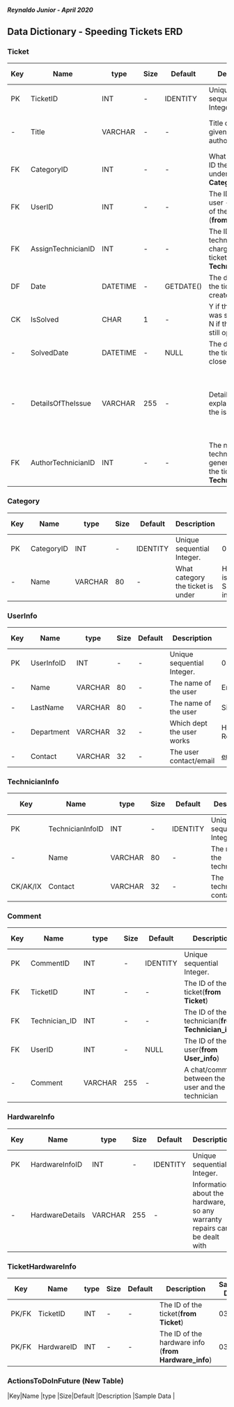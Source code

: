 ####  _Reynaldo Junior - April 2020_
## Data Dictionary - Speeding Tickets ERD


### Ticket
|Key|Name       |type    |Size|Default   |Description               |Sample Data     |
|---|-----------|--------|----|----------|--------------------------|----------------|
|PK |TicketID   |INT     |-   |IDENTITY  |Unique sequential Integer.|123456          |
| - |Title      |VARCHAR |-   |-         |Title of the ticket given by the author| I cannot connect to internet|
|FK |CategoryID |INT     |-   |-         |What category ID the ticket is under (__from Category__)|03 |
|FK |UserID     |INT     |-   |-         |The ID of the user - The target of the ticket (__from User_info__)|2212|
|FK |AssignTechnicianID|INT    |-   |-         |The ID of the technician in charge of the ticket (__from Technician_info__)|3343|
|DF  |Date        |DATETIME|-  |GETDATE()         |The date when the ticket was created|2020-01-23 15:30:23|
|CK  |IsSolved    |CHAR    |1  |-         |Y if the issue was solved and N if the issue is still open|Y|
|-  |SolvedDate   |DATETIME|- |NULL      |The date when the ticket was closed|2020-01-23 15:30:23|
|- |DetailsOfTheIssue|VARCHAR|255 |-         |Detailed explanation of the issue|Everytime I close a "x" software the Windows shuts down|
|FK |AuthorTechnicianID| INT|-|-|The name of the technician who generate/created the ticket (__from Technician_info__)| 2321|
 
### Category
|Key|Name       |type    |Size|Default   |Description               |Sample Data     |
|---|-----------|--------|----|----------|--------------------------|----------------|
|PK |CategoryID |INT     |-   |IDENTITY  |Unique sequential Integer.|03              |
|- |Name        |VARCHAR |80  |-         |What category the ticket is under|Hardware issue, Software installation|

### UserInfo
|Key|Name       |type    |Size|Default   |Description               |Sample Data     |
|---|-----------|--------|----|----------|--------------------------|----------------|
PK |UserInfoID |INT     |-   |-  |Unique sequential Integer.|03
|-|Name|VARCHAR|80|-|The name of the user|Erica|
|-|LastName|VARCHAR|80|-|The name of the user|Silva|
|-|Department|VARCHAR|32|-|Which dept the user works| Human Resources|
|-|Contact|VARCHAR|32|-|The user contact/email|erica@hr.ca|


### TechnicianInfo
|Key|Name       |type    |Size|Default   |Description               |Sample Data     |
|---|-----------|--------|----|----------|--------------------------|----------------|
PK |TechnicianInfoID |INT     |-   |IDENTITY  |Unique sequential Integer.|03
|-|Name|VARCHAR|80|-|The name of the technician|Bob|
|CK/AK/IX|Contact|VARCHAR|32|-|The technician contact/email|bob@info.ca|


### Comment
|Key|Name       |type    |Size|Default   |Description               |Sample Data     |
|---|-----------|--------|----|----------|--------------------------|----------------|
PK |CommentID |INT     |-   |IDENTITY  |Unique sequential Integer.|11213
|FK |TicketID |INT     |-   |-         | The ID of the ticket(__from Ticket__)|03 |
|FK |Technician_ID |INT     |-   |-         | The ID of the technician(__from Technician_info__)|03 |
|FK |UserID |INT     |-   |NULL         | The ID of the user(__from User_info__)|03 |
|-|Comment|VARCHAR|255|-|A chat/comment between the user and the technician|"When exactly the issue started?"|

### HardwareInfo 
|Key|Name       |type    |Size|Default   |Description               |Sample Data     |
|---|-----------|--------|----|----------|--------------------------|----------------|
|PK  |    HardwareInfoID     |INT     |-   |IDENTITY  |Unique sequential Integer.|11213|
|- |HardwareDetails  |VARCHAR|255 |-         |Information about the hardware, so any warranty repairs can be dealt with|Dell - Serial: 121221|


### TicketHardwareInfo
|Key|Name       |type    |Size|Default   |Description               |Sample Data     |
|---|-----------|--------|----|----------|--------------------------|----------------|
|PK/FK |TicketID |INT     |-   |-         | The ID of the ticket(__from Ticket__)|03 |
|PK/FK |HardwareID |INT     |-   |-         | The ID of the hardware info (__from Hardware_info__)|03 |

### ActionsToDoInFuture (New Table)
|Key|Name       |type    |Size|Default   |Description               |Sample Data     |